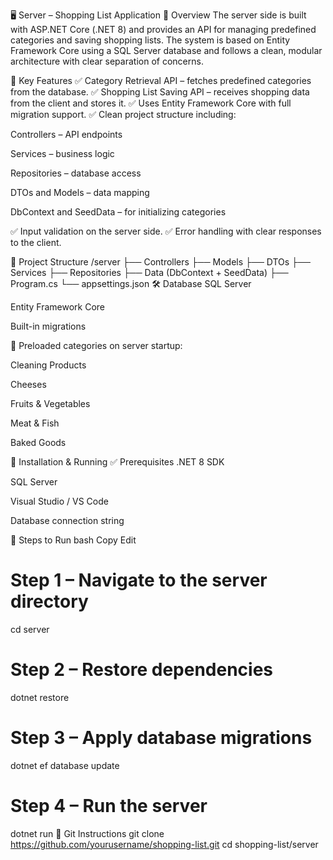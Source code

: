 🖥️ Server – Shopping List Application
📌 Overview
The server side is built with ASP.NET Core (.NET 8) and provides an API for managing predefined categories and saving shopping lists. The system is based on Entity Framework Core using a SQL Server database and follows a clean, modular architecture with clear separation of concerns.

🧩 Key Features
✅ Category Retrieval API – fetches predefined categories from the database.
✅ Shopping List Saving API – receives shopping data from the client and stores it.
✅ Uses Entity Framework Core with full migration support.
✅ Clean project structure including:

Controllers – API endpoints

Services – business logic

Repositories – database access

DTOs and Models – data mapping

DbContext and SeedData – for initializing categories

✅ Input validation on the server side.
✅ Error handling with clear responses to the client.

📂 Project Structure
/server
 ├── Controllers
 ├── Models
 ├── DTOs
 ├── Services
 ├── Repositories
 ├── Data (DbContext + SeedData)
 ├── Program.cs
 └── appsettings.json
🛠️ Database
SQL Server

Entity Framework Core

Built-in migrations

📌 Preloaded categories on server startup:

Cleaning Products

Cheeses

Fruits & Vegetables

Meat & Fish

Baked Goods

🚀 Installation & Running
✅ Prerequisites
.NET 8 SDK

SQL Server

Visual Studio / VS Code

Database connection string

🧪 Steps to Run
bash
Copy
Edit
# Step 1 – Navigate to the server directory
cd server

# Step 2 – Restore dependencies
dotnet restore

# Step 3 – Apply database migrations
dotnet ef database update

# Step 4 – Run the server
dotnet run
🔗 Git Instructions
git clone https://github.com/yourusername/shopping-list.git
cd shopping-list/server
